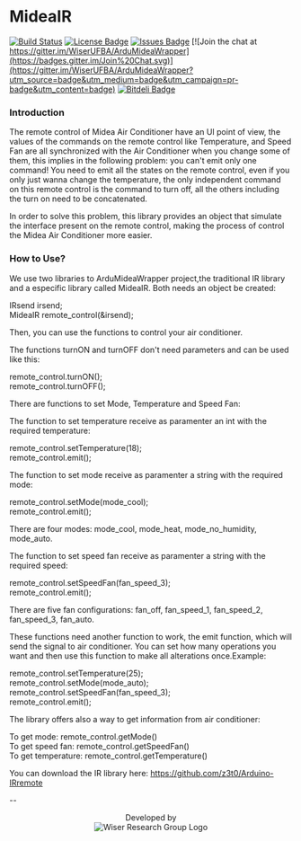 # MideaIR

[![Build Status](https://travis-ci.org/WiserUFBA/ArduMideaWrapper.svg)](https://travis-ci.org/WiserUFBA/ArduMideaWrapper)
[![License Badge](https://img.shields.io/github/license/wiserufba/ardumideawrapper.svg)](https://github.com/WiserUFBA/ArduMideaWrapper/blob/master/LICENSE)
[![Issues Badge](https://img.shields.io/github/issues/wiserufba/ardumideawrapper.svg)](https://github.com/WiserUFBA/ArduMideaWrapper/issues)
[![Join the chat at https://gitter.im/WiserUFBA/ArduMideaWrapper](https://badges.gitter.im/Join%20Chat.svg)](https://gitter.im/WiserUFBA/ArduMideaWrapper?utm_source=badge&utm_medium=badge&utm_campaign=pr-badge&utm_content=badge)
[![Bitdeli Badge](https://d2weczhvl823v0.cloudfront.net/WiserUFBA/ardumideawrapper/trend.png)](https://bitdeli.com/free "Bitdeli Badge")

### Introduction

The remote control of Midea Air Conditioner have an UI point of view, the values of the commands on the remote control like Temperature, and Speed Fan are all synchronized with the Air Conditioner when you change some of them, this implies in the following problem: you can't emit only one command! You need to emit all the states on the remote control, even if you only just wanna change the temperature, the only independent command on this remote control is the command to turn off, all the others including the turn on need to be concatenated.

In order to solve this problem, this library provides an object that simulate the interface present on the remote control, making the process of control the Midea Air Conditioner more easier.

### How to Use?

We use two libraries to ArduMideaWrapper project,the traditional IR library and a especific library called MideaIR. Both needs an object be created:

IRsend irsend;<br />
MideaIR remote_control(&irsend);


Then, you can use the functions to control your air conditioner.

The functions turnON and turnOFF don't need parameters and can be used like this:

remote_control.turnON();<br />
remote_control.turnOFF();

There are functions to set Mode, Temperature and Speed Fan:

The function to set temperature receive as paramenter an int with the required temperature:

remote_control.setTemperature(18);<br />
remote_control.emit();

The function to set mode receive as paramenter a string with the required mode:

remote_control.setMode(mode_cool);<br />
remote_control.emit();

There are four modes: mode_cool, mode_heat, mode_no_humidity, mode_auto.

The function to set speed fan receive as paramenter a string with the required speed:

remote_control.setSpeedFan(fan_speed_3);<br />
remote_control.emit();


There are five fan configurations: fan_off, fan_speed_1, fan_speed_2, fan_speed_3, fan_auto.

These functions need another function to work, the emit function, which will send the signal to air conditioner.
You can set how many operations you want and then use this function to make all alterations once.Example:

remote_control.setTemperature(25);<br />
remote_control.setMode(mode_auto);<br />
remote_control.setSpeedFan(fan_speed_3);<br />
remote_control.emit();

The library offers also a way to get information from air conditioner:

To get mode: remote_control.getMode()<br />
To get speed fan: remote_control.getSpeedFan()<br />
To get temperature:  remote_control.getTemperature()


You can download the IR library here: https://github.com/z3t0/Arduino-IRremote


--
<p align="center">
	Developed by </br>
  <img alt="Wiser Research Group Logo" src="https://wiki.dcc.ufba.br/pub/SmartUFBA/ProjectLogo/wiserufbalogo.jpg"/> 
</p>

